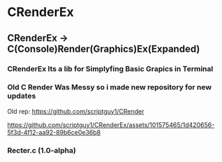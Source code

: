 # CRenderEx
## CRenderEx -> C(Console)Render(Graphics)Ex(Expanded)
### CRenderEx Its a lib for Simplyfing Basic Grapics in Terminal
###
### Old C Render Was Messy so i made new repository for new updates
Old rep: https://github.com/scriptguy1/CRender

https://github.com/scriptguy1/CRenderEx/assets/101575465/1d420656-5f3d-4f12-aa92-89b6ce0e36b8

### Recter.c (1.0-alpha)
